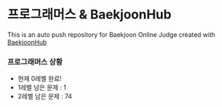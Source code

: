 # 프로그래머스 & BaekjoonHub
This is an auto push repository for Baekjoon Online Judge created with [BaekjoonHub](https://github.com/BaekjoonHub/BaekjoonHub)
### 프로그래머스 상황
- 현재 0레벨 완료!
- 1레벨 남은 문제 : 1
- 2레벨 남은 문제 : 74
